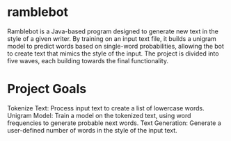 # ramblebot

Ramblebot is a Java-based program designed to generate new text in the style of a given writer. By training on an input text file, it builds a unigram model to predict words based on single-word probabilities, allowing the bot to create text that mimics the style of the input. The project is divided into five waves, each building towards the final functionality.

# Project Goals
Tokenize Text: Process input text to create a list of lowercase words.
Unigram Model: Train a model on the tokenized text, using word frequencies to generate probable next words.
Text Generation: Generate a user-defined number of words in the style of the input text.
